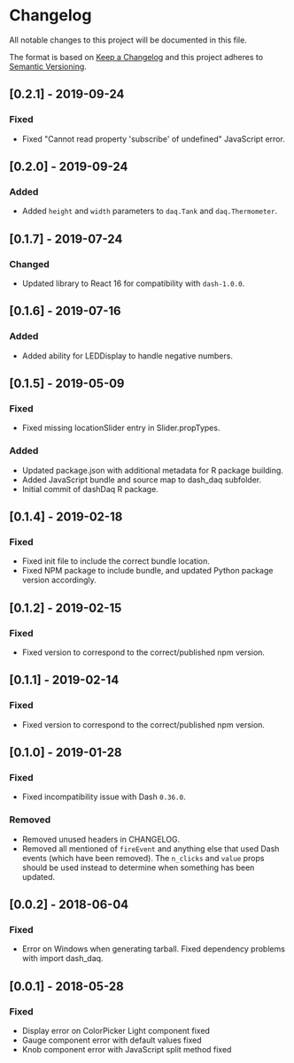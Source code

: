 # Changelog

All notable changes to this project will be documented in this file.

The format is based on [Keep a
Changelog](http://keepachangelog.com/en/1.0.0/) and this project
adheres to [Semantic Versioning](http://semver.org/spec/v2.0.0.html).

## [0.2.1] - 2019-09-24

### Fixed
* Fixed "Cannot read property 'subscribe' of undefined" JavaScript
  error.

## [0.2.0] - 2019-09-24

### Added
* Added `height` and `width` parameters to `daq.Tank` and
  `daq.Thermometer`.

## [0.1.7] - 2019-07-24

### Changed
* Updated library to React 16 for compatibility with `dash-1.0.0`.

## [0.1.6] - 2019-07-16

### Added
* Added ability for LEDDisplay to handle negative numbers.

## [0.1.5] - 2019-05-09

### Fixed
* Fixed missing locationSlider entry in Slider.propTypes.

### Added

* Updated package.json with additional metadata for R package
  building.
* Added JavaScript bundle and source map to dash_daq subfolder.
* Initial commit of dashDaq R package.

## [0.1.4] - 2019-02-18

### Fixed
* Fixed init file to include the correct bundle location.
* Fixed NPM package to include bundle, and updated Python package
  version accordingly.

## [0.1.2] - 2019-02-15

### Fixed
* Fixed version to correspond to the correct/published npm version.

## [0.1.1] - 2019-02-14

### Fixed
* Fixed version to correspond to the correct/published npm version.

## [0.1.0] - 2019-01-28

### Fixed
* Fixed incompatibility issue with Dash `0.36.0`.

### Removed
* Removed unused headers in CHANGELOG.
* Removed all mentioned of `fireEvent` and anything else that used
  Dash events (which have been removed). The `n_clicks` and `value`
  props should be used instead to determine when something has been
  updated.

## [0.0.2] - 2018-06-04

### Fixed
* Error on Windows when generating tarball. Fixed dependency problems
  with import dash_daq.

## [0.0.1] - 2018-05-28

### Fixed

* Display error on ColorPicker Light component fixed
* Gauge component error with default values fixed
* Knob component error with JavaScript split method fixed
